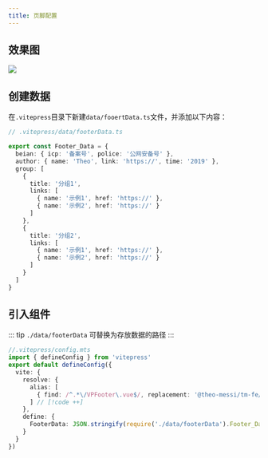 ```yaml
---
title: 页脚配置
---
```


## 效果图

![](https://i.theojs.cn/docs/202408081933196.png)

## 创建数据

在`.vitepress`目录下新建`data/fooertData.ts`文件，并添加以下内容：

```ts
// .vitepress/data/footerData.ts

export const Footer_Data = {
  beian: { icp: '备案号', police: '公网安备号' },
  author: { name: 'Theo', link: 'https://', time: '2019' },
  group: [
    {
      title: '分组1',
      links: [
        { name: '示例1', href: 'https://' },
        { name: '示例2', href: 'https://' }
      ]
    },
    {
      title: '分组2',
      links: [
        { name: '示例1', href: 'https://' },
        { name: '示例2', href: 'https://' }
      ]
    }
  ]
}
```

## 引入组件

::: tip
`./data/footerData` 可替换为存放数据的路径
:::

```ts
//.vitepress/config.mts
import { defineConfig } from 'vitepress'
export default defineConfig({
  vite: {
    resolve: {
      alias: [
        { find: /^.*\/VPFooter\.vue$/, replacement: '@theo-messi/tm-fe/Footer' }
      ] // [!code ++]
    },
    define: {
      FooterData: JSON.stringify(require('./data/footerData').Footer_Data) // [!code ++]
    }
  }
})
```
